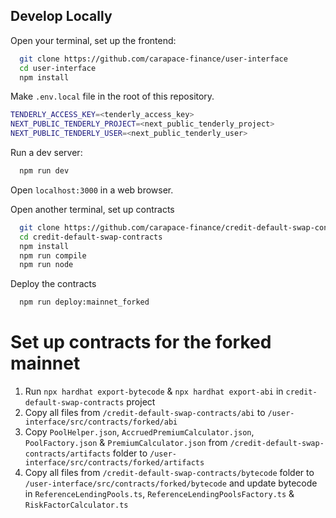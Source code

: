 ## Develop Locally

Open your terminal, set up the frontend:

```bash
  git clone https://github.com/carapace-finance/user-interface
  cd user-interface
  npm install
```

Make `.env.local` file in the root of this repository.

```bash
TENDERLY_ACCESS_KEY=<tenderly_access_key>
NEXT_PUBLIC_TENDERLY_PROJECT=<next_public_tenderly_project>
NEXT_PUBLIC_TENDERLY_USER=<next_public_tenderly_user>
```

Run a dev server:

```bash
  npm run dev
```

Open `localhost:3000` in a web browser.

Open another terminal, set up contracts

```bash
  git clone https://github.com/carapace-finance/credit-default-swap-contracts
  cd credit-default-swap-contracts
  npm install
  npm run compile
  npm run node
```

Deploy the contracts

```bash
  npm run deploy:mainnet_forked
```

# Set up contracts for the forked mainnet

1. Run `npx hardhat export-bytecode` & `npx hardhat export-abi` in `credit-default-swap-contracts` project
2. Copy all files from `/credit-default-swap-contracts/abi` to `/user-interface/src/contracts/forked/abi`
3. Copy `PoolHelper.json`, `AccruedPremiumCalculator.json`, `PoolFactory.json` & `PremiumCalculator.json` from `/credit-default-swap-contracts/artifacts` folder to `/user-interface/src/contracts/forked/artifacts`
4. Copy all files from `/credit-default-swap-contracts/bytecode` folder to `/user-interface/src/contracts/forked/bytecode` and update bytecode in `ReferenceLendingPools.ts`, `ReferenceLendingPoolsFactory.ts` & `RiskFactorCalculator.ts`
